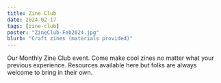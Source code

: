 ```yaml
---
title: Zine Club
date: 2024-02-17
tags: [zine-club]
poster: "ZineClub-Feb2024.jpg"
blurb: "Craft zines (materials provided)"
---
```


Our Monthly Zine Club event. Come make cool zines no matter what your previous experience. Resources available here but folks are always welcome to bring in their own.